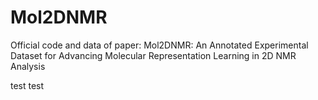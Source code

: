 # Mol2DNMR
Official code and data of paper: Mol2DNMR: An Annotated Experimental Dataset for Advancing Molecular Representation Learning in 2D NMR Analysis


test
test
